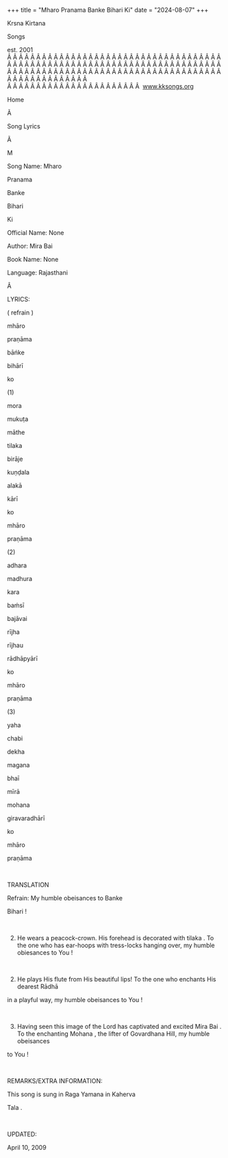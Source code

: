 +++ 
title = "Mharo Pranama Banke Bihari Ki"
date = "2024-08-07"
+++

Krsna 
Kirtana
 
Songs

est. 2001
Â Â Â Â Â Â Â Â Â Â Â Â Â Â Â Â Â Â Â Â Â Â Â Â Â Â Â Â Â Â Â Â Â Â Â Â Â Â Â Â Â Â Â Â Â Â Â Â Â Â Â Â Â Â Â Â Â Â Â Â Â Â Â Â Â Â Â Â Â Â Â Â Â Â Â Â Â Â Â Â Â Â Â Â Â Â Â Â Â Â Â Â Â Â Â Â Â Â Â Â Â Â Â Â Â Â Â Â Â Â Â Â Â Â Â Â Â Â Â Â Â Â Â Â Â  
Â Â Â Â Â Â Â Â Â Â Â Â Â Â Â Â Â Â Â Â Â Â Â  
www.kksongs.org








Home


Ã 
 
Song Lyrics
 
Ã 
 
M


Song Name: 
Mharo
 
Pranama
 
Banke
 
Bihari


Ki


Official Name: None


Author: 
Mira 
Bai


Book Name: None


Language: 
Rajasthani


Â 


LYRICS:


(
refrain
)


mhāro
 
praṇāma
 
bāńke


bihārī
 
ko






(1)


mora
 
mukuṭa
 
māthe
 
tilaka
 
birāje
 


kuṇḍala


alakā
 
kārī
 
ko
 
mhāro
 
praṇāma








(2)


adhara
 
madhura
 
kara
 
baḿsī


bajāvai
 


rījha
 
rījhau
 
rādhāpyārī
 
ko


mhāro
 
praṇāma








(3)


yaha
 
chabi
 
dekha
 
magana


bhaī
 
mīrā
 


mohana
 
giravaradhārī


ko
 
mhāro
 
praṇāma


 


TRANSLATION


Refrain: My humble 
obeisances
 to 
Banke
 
Bihari
!


 


2) He wears a
peacock-crown. His forehead is decorated with 
tilaka
.
To the one who has ear-hoops with tress-locks hanging over, my humble 
obiesances
 to 
You
!


 


2) He plays His flute from
His beautiful lips! To the one who enchants His dearest 
Rādhā

in a playful way, my humble 
obeisances
 to 
You
!


 


3) Having seen this image
of the Lord has captivated and excited Mira 
Bai
. To
the enchanting 
Mohana
, the lifter of 
Govardhana
 Hill, my humble 
obeisances

to 
You
!


 


REMARKS/EXTRA INFORMATION:


This
song is sung in Raga 
Yamana
 in 
Kaherva


Tala
.


 


UPDATED:
 
April 10, 2009